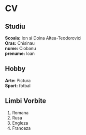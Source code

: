 # CV 

## Studiu

**Scoala:** Ion si Doina Altea-Teodorovici  
**Oras:** Chisinau  
**nume:** Ciobanu  
**prenume:** Ioan  

## Hobby

**Arte:** Pictura  
**Sport:** fotbal  

## Limbi Vorbite  

1. Romana  
1. Rusa  
1. Engleza  
1. Franceza  
